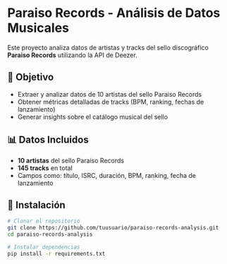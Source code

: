# Paraiso Records - Análisis de Datos Musicales

Este proyecto analiza datos de artistas y tracks del sello discográfico **Paraiso Records** utilizando la API de Deezer.

## 🎯 Objetivo
- Extraer y analizar datos de 10 artistas del sello Paraiso Records
- Obtener métricas detalladas de tracks (BPM, ranking, fechas de lanzamiento)
- Generar insights sobre el catálogo musical del sello

## 📊 Datos Incluidos
- **10 artistas** del sello Paraiso Records
- **145 tracks** en total
- Campos como: título, ISRC, duración, BPM, ranking, fecha de lanzamiento

## 🚀 Instalación

```bash
# Clonar el repositorio
git clone https://github.com/tuusuario/paraiso-records-analysis.git
cd paraiso-records-analysis

# Instalar dependencias
pip install -r requirements.txt

